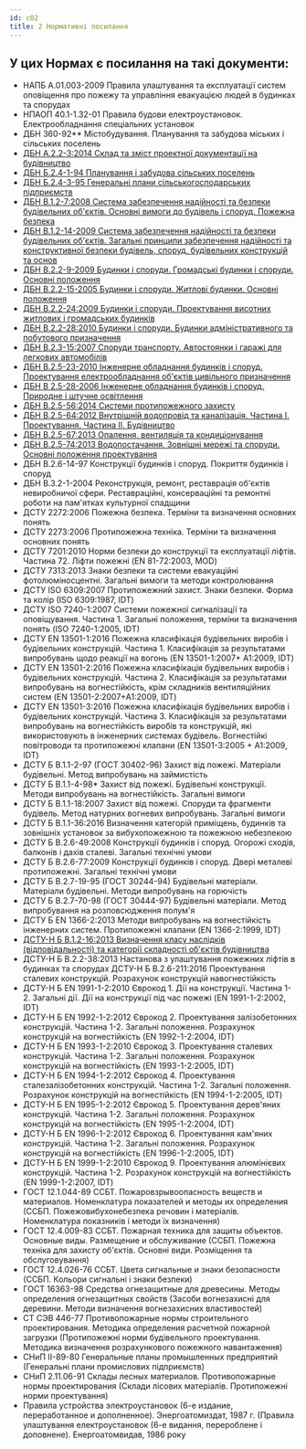 ```yaml
---
id: c02
title: 2 Нормативні посилання
---
```


## У цих Нормах є посилання на такі документи:
- НАПБ А.01.003-2009 Правила улаштування та експлуатації систем оповіщення про пожежу та управління евакуацією людей в будинках та спорудах
- НПАОП 40.1-1.32-01 Правила будови електроустановок. Електрообладнання спеціальних установок
- ДБН 360-92\*\* Містобудування. Планування та забудова міських і сільських поселень 
- [ДБН А.2.2-3:2014 Склад та зміст проектної документації на будівництво](../../dbn-a-2-2-3/doc/index)
- [ДБН Б.2.4-1-94 Планування і забудова сільських поселень](https://www.minregion.gov.ua/wp-content/uploads/2017/12/26.1.-DBN-B.2.4-1-94.-Planuvannya-i-zabudova-silskih-po.pdf)
- [ДБН Б.2.4-3-95 Генеральні плани сільськогосподарських підприємств](https://www.minregion.gov.ua/wp-content/uploads/2017/12/27.1.-DBN-B.2.4-3-95.-Generalni-plani-silskogospodars.pdf)
- [ДБН В.1.2-7:2008 Система забезпечення надійності та безпеки будівельних об'єктів. Основні вимоги до будівель і споруд. Пожежна безпека](https://www.minregion.gov.ua/wp-content/uploads/2017/12/27.1.-DBN-B.2.4-3-95.-Generalni-plani-silskogospodars.pdf)
- [ДБН В.1.2-14-2009 Система забезпечення надійності та безпеки будівельних об'єктів. Загальні принципи забезпечення надійності та конструктивної безпеки будівель, споруд, будівельних конструкцій та основ](https://www.minregion.gov.ua/wp-content/uploads/2018/10/V1214-2018.pdf)
- [ДБН В.2.2-9-2009 Будинки і споруди. Громадські будинки і споруди. Основні положення](https://www.minregion.gov.ua/wp-content/uploads/2019/03/V229-2018.pdf)
- [ДБН В.2.2-15-2005 Будинки і споруди. Житлові будинки. Основні положення](https://www.minregion.gov.ua/wp-content/uploads/2019/08/IB_8-19.pdf)
- [ДБН В.2.2-24:2009 Будинки і споруди. Проектування висотних житлових і громадських будинків](https://www.minregion.gov.ua/wp-content/uploads/2019/10/V2241-2019.pdf) 
- [ДБН В.2.2-28:2010 Будинки і споруди. Будинки адміністративного та побутового призначення](https://www.minregion.gov.ua/wp-content/uploads/2017/12/73.1.-DBN-V.2.2-282010.-Budinki-i-sporudi.-Budinki-admi.pdf) 
- [ДБН В.2.3-15:2007 Споруди транспорту. Автостоянки і гаражі для легкових автомобілів](https://www.minregion.gov.ua/wp-content/uploads/2017/12/79.1.-DBN-V.2.3-152007.-Sporudi-transportu.-Avtostoyanki.pdf)
- [ДБН В.2.5-23-2010 Інженерне обладнання будинків і споруд. Проектування електрообладнання об'єктів цивільного призначення](https://www.minregion.gov.ua/wp-content/uploads/2017/12/92.1.-DBN-V.2.5-232010.-Inzhenerne-obladnannya-budinkiv-i.pdf)
- [ДБН В 2.5-28-2006 Інженерне обладнання будинків і споруд. Природне і штучне освітлення](https://www.minregion.gov.ua/wp-content/uploads/2018/12/V2528-1.pdf) 
- [ДБН В.2.5-56:2014 Системи протипожежного захисту](https://www.minregion.gov.ua/wp-content/uploads/2017/12/98.1.-DBN-V.2.5-562014.-Sistemi-protipozhezhnogo-zahistu.pdf)
- [ДБН В.2.5-64:2012 Внутрішній водопровід та каналізація. Частина І. Проектування. Частина ІІ. Будівництво](https://www.minregion.gov.ua/wp-content/uploads/2017/12/99.1.-DBN-V.2.5-642012.-Vnutrishniy-vodoprovid-ta-kanali.pdf)
- [ДБН В.2.5-67:2013 Опалення, вентиляція та кондиціонування](https://www.minregion.gov.ua/wp-content/uploads/2017/12/100.1.-DBN-V.2.5-672013.-Opalennya-ventilyatsiya-ta-konditsi.pdf)
- [ДБН В.2.5-74:2013 Водопостачання. Зовнішні мережі та споруди. Основні положення проектування](https://www.minregion.gov.ua/wp-content/uploads/2017/12/101.1.-DBN-V.2.5-742013.-Vodopostachannya.-Zovnishni-merezhi.pdf)
- ДБН В.2.6-14-97 Конструкції будинків i споруд. Покриття будинків i споруд
- ДБН В.3.2-1-2004 Реконструкція, ремонт, реставрація об'єктів невиробничої сфери. Реставраційні, консерваційні та ремонтні роботи на пам'ятках культурної спадщини
- ДСТУ 2272:2006 Пожежна безпека. Терміни та визначення основних понять 
- ДСТУ 2273:2006 Протипожежна техніка. Терміни та визначення основних понять
- ДСТУ 7201:2010 Норми безпеки до конструкції та експлуатації ліфтів. Частина 72. Ліфти пожежні (EN 81-72:2003, MOD)
- ДСТУ 7313:2013 Знаки безпеки та системи евакуаційні фотолюміносцентні. Загальні вимоги та методи контролювання
- ДСТУ ISO 6309:2007 Протипожежний захист. Знаки безпеки. Форма та колір (ІSO 6309:1987, ІDT)
- ДСТУ ISO 7240-1:2007 Системи пожежної сигналізації та оповіщування. Частина 1. Загальні положення, терміни та визначення понять (ISO 7240-1:2005, ІDТ)
- ДСТУ EN 13501-1:2016 Пожежна класифікація будівельних виробів і будівельних конструкцій. Частина 1. Класифікація за результатами випробувань щодо реакції на вогонь (EN 13501-1:2007+ А1:2009, IDT)
- ДСТУ EN 13501-2:2016 Пожежна класифікація будівельних виробів і будівельних конструкцій. Частина 2. Класифікація за результатами випробувань на вогнестійкість, крім складників вентиляційних систем (EN 13501-2:2007+A1:2009, IDT)
- ДСТУ EN 13501-3:2016 Пожежна класифікація будівельних виробів і будівельних конструкцій. Частина 3. Класифікація за результатами випробувань на вогнестійкість виробів та конструкцій, які використовують в інженерних системах будівель. Вогнестійкі повітроводи та протипожежні клапани (EN 13501-3:2005 + A1:2009, IDT)
- ДСТУ Б В.1.1-2-97 (ГОСТ 30402-96) Захист від пожежі. Матеріали будівельні. Метод випробувань на займистість
- ДСТУ Б В.1.1-4-98\* Захист від пожежі. Будівельні конструкції. Методи випробувань на вогнестійкість. Загальні вимоги
- ДСТУ Б В.1.1-18:2007 Захист від пожежі. Споруди та фрагменти будівель. Метод натурних вогневих випробувань. Загальні вимоги
- ДСТУ Б В.1.1-36:2016 Визначення категорій приміщень, будинків та зовнішніх установок за вибухопожежною та пожежною небезпекою
- ДСТУ Б В.2.6-49:2008 Конструкції будинків і споруд. Огорожі сходів, балконів і дахів сталеві. Загальні технічні умови
- ДСТУ Б В.2.6-77:2009 Конструкції будинків і споруд. Двері металеві протипожежні. Загальні технічні умови
- ДСТУ Б В.2.7-19-95 (ГОСТ 30244-94) Будівельні матеріали. Матеріали будівельні. Методи випробувань на горючість
- ДСТУ Б В.2.7-70-98 (ГОСТ 30444-97) Будівельні матеріали. Метод випробування на розповсюдження полум'я
- ДСТУ Б EN 1366-2:2013 Методи випробувань на вогнестійкість інженерних систем. Протипожежні клапани (EN 1366-2:1999, IDT)
- [ДСТУ-Н Б В.1.2-16:2013 Визначення класу наслідків (відповідальності) та категорії складності об'єктів будівництва](https://www.minregion.gov.ua/wp-content/uploads/2018/01/GDN-V.2.3-37641918-552-2015-avtomobilni.pdf)
- ДСТУ-Н Б В.2.2-38:2013 Настанова з улаштування пожежних ліфтів в будинках та спорудах ДСТУ-Н Б В.2.6-211:2016 Проектування сталевих конструкцій. Розрахунок конструкцій навогнестійкість
- ДСТУ-Н Б EN 1991-1-2:2010 Єврокод 1. Дії на конструкції. Частина 1-2. Загальні дії. Дії на конструкції під час пожежі (EN 1991-1-2:2002, IDT)
- ДСТУ-Н Б EN 1992-1-2:2012 Єврокод 2. Проектування залізобетонних конструкцій. Частина 1-2. Загальні положення. Розрахунок конструкцій на вогнестійкість (EN 1992-1-2:2004, IDT)
- ДСТУ-Н Б EN 1993-1-2:2010 Єврокод 3. Проектування сталевих конструкцій.  Частина 1-2. Загальні положення. Розрахунок конструкцій на вогнестійкість (EN 1993-1-2:2005, IDT)
- ДСТУ-Н Б EN 1994-1-2:2012 Єврокод 4. Проектування сталезалізобетонних конструкцій. Частина 1-2. Загальні положення. Розрахунок конструкцій на вогнестійкість (EN 1994-1-2:2005, IDT)
- ДСТУ-Н Б EN 1995-1-2:2012 Єврокод 5. Проектування дерев'яних конструкцій. Частина 1-2. Загальні положення. Розрахунок конструкцій на вогнестійкість (EN 1995-1-2:2004, IDT)
- ДСТУ-Н Б EN 1996-1-2:2012 Єврокод 6. Проектування кам'яних конструкцій. Частина 1-2. Загальні положення. Розрахунок конструкцій на вогнестійкість (EN 1996-1-2:2005, IDT)
- ДСТУ-Н Б EN 1999-1-2:2010 Єврокод 9. Проектування алюмінієвих конструкцій. Частина 1-2. Розрахунок конструкцій на вогнестійкість (EN 1999-1-2:2007, IDT)
- ГОСТ 12.1.044-89 ССБТ. Пожаровзрывоопасность веществ и материалов. Номенклатура показателей и методы их определения (ССБП. Пожежовибухонебезпека речовин і матеріалів. Номенклатура показників і методи їх визначення)
- ГОСТ 12.4.009-83 ССБТ. Пожарная техника для защиты объектов. Основные виды. Размещение и обслуживание (ССБП. Пожежна техніка для захисту об'єктів. Основні види. Розміщення та обслуговування)
- ГОСТ 12.4.026-76 ССБТ. Цвета сигнальные и знаки безопасности (ССБП. Кольори сигнальні і знаки безпеки)
- ГОСТ 16363-98 Средства огнезащитные для древесины. Методы определения огнезащитных свойств (Засоби вогнезахисні для деревини. Методи визначення вогнезахисних властивостей)
- СТ СЭВ 446-77 Противопожарные нормы строительного проектирования. Методика определения расчетной пожарной загрузки (Протипожежні норми будівельного проектування. Методика визначення розрахункового пожежного навантаження)
- СНиП ІІ-89-80 Генеральные планы промышленных предприятий (Генеральні плани промислових підприємств)
- СНиП 2.11.06-91 Склады лесных материалов. Противопожарные нормы проектирования (Склади лісових матеріалів. Протипожежні норми проектування)
- Правила устройства электроустановок (6-е издание, переработанное и дополненное). Энергоатомиздат, 1987 г. (Правила улаштування електроустановок (6-е видання, перероблене і доповнене). Енергоатомвидав, 1986 року
